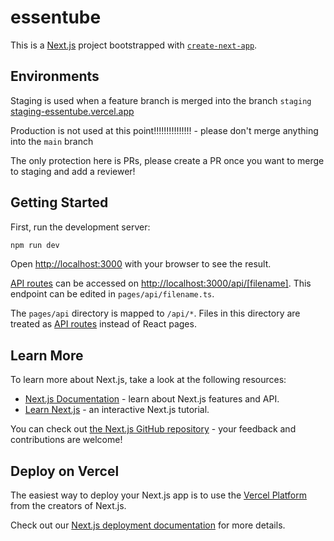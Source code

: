 # essentube

This is a [Next.js](https://nextjs.org/) project bootstrapped with [`create-next-app`](https://github.com/vercel/next.js/tree/canary/packages/create-next-app).

## Environments
Staging is used when a feature branch is merged into the branch `staging`
[staging-essentube.vercel.app](https://staging-essentube.vercel.app)

Production is not used at this point!!!!!!!!!!!!!!! - please don't merge anything into the `main` branch

The only protection here is PRs, please create a PR once you want to merge to staging and add a reviewer!

## Getting Started

First, run the development server:

```bash
npm run dev
```

Open [http://localhost:3000](http://localhost:3000) with your browser to see the result.


[API routes](https://nextjs.org/docs/api-routes/introduction) can be accessed on [http://localhost:3000/api/[filename]](http://localhost:3000/api/[filename]). This endpoint can be edited in `pages/api/filename.ts`.

The `pages/api` directory is mapped to `/api/*`. Files in this directory are treated as [API routes](https://nextjs.org/docs/api-routes/introduction) instead of React pages.

## Learn More

To learn more about Next.js, take a look at the following resources:

- [Next.js Documentation](https://nextjs.org/docs) - learn about Next.js features and API.
- [Learn Next.js](https://nextjs.org/learn) - an interactive Next.js tutorial.

You can check out [the Next.js GitHub repository](https://github.com/vercel/next.js/) - your feedback and contributions are welcome!

## Deploy on Vercel

The easiest way to deploy your Next.js app is to use the [Vercel Platform](https://vercel.com/new?utm_medium=default-template&filter=next.js&utm_source=create-next-app&utm_campaign=create-next-app-readme) from the creators of Next.js.

Check out our [Next.js deployment documentation](https://nextjs.org/docs/deployment) for more details.


